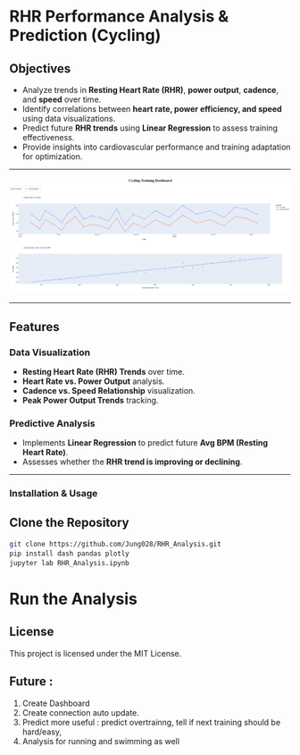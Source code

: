# RHR Performance Analysis & Prediction (Cycling)

## Objectives  
- Analyze trends in **Resting Heart Rate (RHR)**, **power output**, **cadence**, and **speed** over time.  
- Identify correlations between **heart rate, power efficiency, and speed** using data visualizations.  
- Predict future **RHR trends** using **Linear Regression** to assess training effectiveness.  
- Provide insights into cardiovascular performance and training adaptation for optimization.  

---

![alt text](image.png)

---

## Features  

### Data Visualization  

- **Resting Heart Rate (RHR) Trends** over time.  
- **Heart Rate vs. Power Output** analysis.  
- **Cadence vs. Speed Relationship** visualization.  
- **Peak Power Output Trends** tracking.  

### Predictive Analysis  
- Implements **Linear Regression** to predict future **Avg BPM (Resting Heart Rate)**.  
- Assesses whether the **RHR trend is improving or declining**.  

---

### Installation & Usage
## Clone the Repository
```bash
git clone https://github.com/Jung028/RHR_Analysis.git
pip install dash pandas plotly
jupyter lab RHR_Analysis.ipynb
```

# Run the Analysis 

## License 
This project is licensed under the MIT License.

## Future : 
1. Create Dashboard 
2. Create connection auto update. 
3. Predict more useful : predict overtrainng, tell if next training should be hard/easy, 
4. Analysis for running and swimming as well


